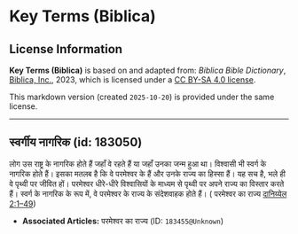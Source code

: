 # Key Terms (Biblica)

## License Information

**Key Terms (Biblica)** is based on and adapted from: _Biblica Bible Dictionary_, [Biblica, Inc.](https://www.biblica.com/), 2023, which is licensed under a [CC BY-SA 4.0 license](https://creativecommons.org/licenses/by-sa/4.0/legalcode.en).

This markdown version (created `2025-10-20`) is provided under the same license.



--------------------------------

## स्वर्गीय नागरिक (id: 183050)

लोग उस राष्ट्र के नागरिक होते हैं जहाँ वे रहते हैं या जहाँ उनका जन्म हुआ था। विश्वासी भी स्वर्ग के नागरिक होते हैं। इसका मतलब है कि वे परमेश्वर के हैं और उनके राज्य का हिस्सा हैं। यह सच है, भले ही वे पृथ्वी पर जीवित हों। परमेश्वर धीरे\-धीरे विश्वासियों के माध्यम से पृथ्वी पर अपने राज्य का विस्तार करते हैं। स्वर्ग के नागरिक के रूप में, वे परमेश्वर के राज्य के संदेशवाहक होते हैं। ( परमेश्वर का राज्य [दानिय्येल 2:1–49](https://ref.ly/Dan2:1-Dan2:49))

* **Associated Articles:** परमेश्वर का राज्य (ID: `183455@Unknown`)

